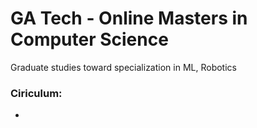 # GA Tech - Online Masters in Computer Science
Graduate studies toward specialization in ML, Robotics

### Ciriculum:
- 

